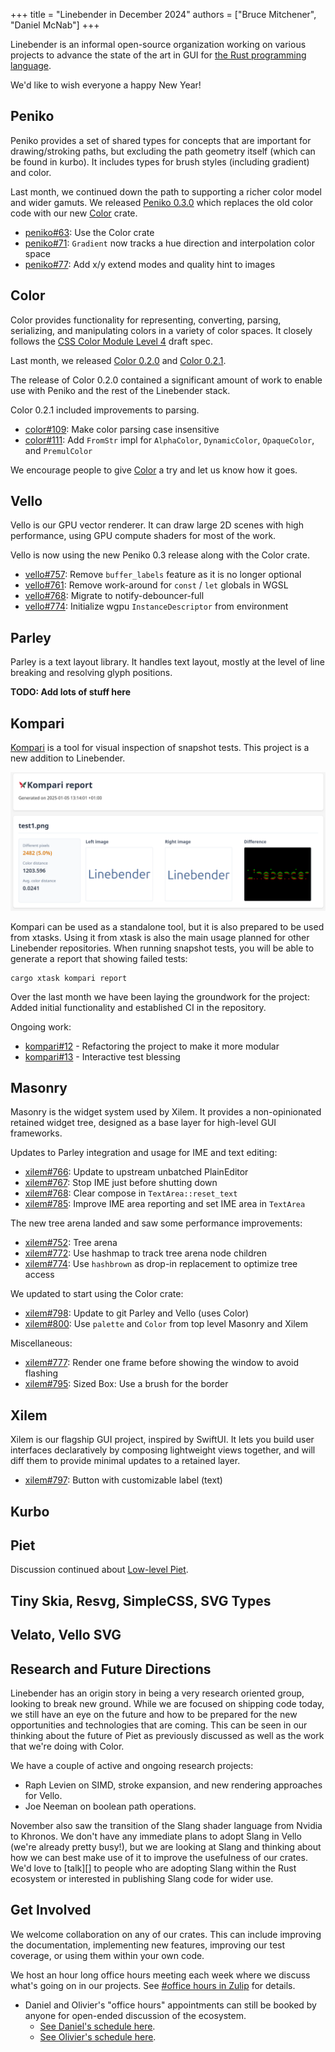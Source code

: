 +++
title = "Linebender in December 2024"
authors = ["Bruce Mitchener", "Daniel McNab"]
+++

Linebender is an informal open-source organization working on various projects to advance the state of the art in GUI for [the Rust programming language](https://rust-lang.org).

We'd like to wish everyone a happy New Year!

## Peniko

Peniko provides a set of shared types for concepts that are important for drawing/stroking paths, but excluding the path geometry itself (which can be found in kurbo).
It includes types for brush styles (including gradient) and color.

Last month, we continued down the path to supporting a richer color model and wider gamuts.
We released [Peniko 0.3.0] which replaces the old color code with our new [Color] crate.

* [peniko#63]: Use the Color crate
* [peniko#71]: `Gradient` now tracks a hue direction and interpolation color space
* [peniko#77]: Add x/y extend modes and quality hint to images

## Color

Color provides functionality for representing, converting, parsing, serializing, and manipulating colors in a variety of color spaces.
It closely follows the [CSS Color Module Level 4] draft spec.

Last month, we released [Color 0.2.0] and [Color 0.2.1].

The release of Color 0.2.0 contained a significant amount of work to enable use with Peniko and the rest of the Linebender stack.

Color 0.2.1 included improvements to parsing.

* [color#109]: Make color parsing case insensitive
* [color#111]: Add `FromStr` impl for `AlphaColor`, `DynamicColor`, `OpaqueColor`, and `PremulColor`

We encourage people to give [Color] a try and let us know how it goes.

## Vello

Vello is our GPU vector renderer.
It can draw large 2D scenes with high performance, using GPU compute shaders for most of the work.

Vello is now using the new Peniko 0.3 release along with the Color crate.

* [vello#757]: Remove `buffer_labels` feature as it is no longer optional
* [vello#761]: Remove work-around for `const` / `let` globals in WGSL
* [vello#768]: Migrate to notify-debouncer-full
* [vello#774]: Initialize wgpu `InstanceDescriptor` from environment

## Parley

Parley is a text layout library.
It handles text layout, mostly at the level of line breaking and resolving glyph positions.

**TODO: Add lots of stuff here**

## Kompari

[Kompari] is a tool for visual inspection of snapshot tests.
This project is a new addition to Linebender.

<img src="kompari.png"/>

Kompari can be used as a standalone tool, but it is also prepared to be used from xtasks. Using it from xtask is also the main usage planned for other Linebender repositories.
When running snapshot tests, you will be able to generate a report that showing failed tests:

```commandline
cargo xtask kompari report
```

Over the last month we have been laying the groundwork for the project:
Added initial functionality and established CI in the repository.

Ongoing work:

* [kompari#12] - Refactoring the project to make it more modular
* [kompari#13] - Interactive test blessing


## Masonry

Masonry is the widget system used by Xilem.
It provides a non-opinionated retained widget tree, designed as a base layer for high-level GUI frameworks.

Updates to Parley integration and usage for IME and text editing:

* [xilem#766]: Update to upstream unbatched PlainEditor
* [xilem#767]: Stop IME just before shutting down
* [xilem#768]: Clear compose in `TextArea::reset_text`
* [xilem#785]: Improve IME area reporting and set IME area in `TextArea`

The new tree arena landed and saw some performance improvements:

* [xilem#752]: Tree arena
* [xilem#772]: Use hashmap to track tree arena node children
* [xilem#774]: Use `hashbrown` as drop-in replacement to optimize tree access

We updated to start using the Color crate:

* [xilem#798]: Update to git Parley and Vello (uses Color)
* [xilem#800]: Use `palette` and `Color` from top level Masonry and Xilem

Miscellaneous:

* [xilem#777]: Render one frame before showing the window to avoid flashing
* [xilem#795]: Sized Box: Use a brush for the border

## Xilem

Xilem is our flagship GUI project, inspired by SwiftUI.
It lets you build user interfaces declaratively by composing lightweight views together, and will diff them to provide minimal updates to a retained layer.

* [xilem#797]: Button with customizable label (text)

## Kurbo

## Piet

Discussion continued about [Low-level Piet].

## Tiny Skia, Resvg, SimpleCSS, SVG Types

## Velato, Vello SVG

## Research and Future Directions

Linebender has an origin story in being a very research oriented group, looking to break new ground.
While we are focused on shipping code today, we still have an eye on the future and how to be prepared for the new opportunities and technologies that are coming.
This can be seen in our thinking about the future of Piet as previously discussed as well as the work that we're doing with Color.

We have a couple of active and ongoing research projects:

* Raph Levien on SIMD, stroke expansion, and new rendering approaches for Vello.
* Joe Neeman on boolean path operations.

November also saw the transition of the Slang shader language from Nvidia to Khronos.
We don't have any immediate plans to adopt Slang in Vello (we're already pretty busy!), but we are looking at Slang and thinking about how we can best make use of it to improve the usefulness of our crates.
We'd love to [talk][] to people who are adopting Slang within the Rust ecosystem or interested in publishing Slang code for wider use.

## Get Involved

We welcome collaboration on any of our crates.
This can include improving the documentation, implementing new features, improving our test coverage, or using them within your own code.

We host an hour long office hours meeting each week where we discuss what's going on in our projects.
See [#office hours in Zulip](https://xi.zulipchat.com/#narrow/channel/359642-office-hours) for details.

* Daniel and Olivier's "office hours" appointments can still be booked by anyone for open-ended discussion of the ecosystem.
  * [See Daniel's schedule here](https://calendar.google.com/calendar/u/0/appointments/schedules/AcZssZ32eQYJ9DtZ_wJaYNtT36YioETiloZDIdImFpBFRo5-XsqGzpikgkg47LPsiHhpiwiQ1orOwwW2).
  * [See Olivier's schedule here](https://calendar.google.com/calendar/u/0/appointments/schedules/AcZssZ2t767ZRETD_TkRI_VxK2ZTG0VrO9OZ4l7HvTxefhtJcg85iK0ZN7zWNnAEZtH0Dn7C1GKxrmYM).

[CSS Color Module Level 4]: https://www.w3.org/TR/css-color-4/
[Low-level Piet]: https://xi.zulipchat.com/#narrow/channel/197075-gpu/topic/Low-level.20Piet

[color#109]: https://github.com/linebender/color/pull/109
[color#111]: https://github.com/linebender/color/pull/111
[peniko#63]: https://github.com/linebender/peniko/pull/63
[peniko#71]: https://github.com/linebender/peniko/pull/71
[peniko#77]: https://github.com/linebender/peniko/pull/77
[vello#757]: https://github.com/linebender/vello/pull/757
[vello#761]: https://github.com/linebender/vello/pull/761
[vello#768]: https://github.com/linebender/vello/pull/768
[vello#774]: https://github.com/linebender/vello/pull/774
[xilem#752]: https://github.com/linebender/xilem/pull/752
[xilem#766]: https://github.com/linebender/xilem/pull/766
[xilem#767]: https://github.com/linebender/xilem/pull/767
[xilem#768]: https://github.com/linebender/xilem/pull/768
[xilem#772]: https://github.com/linebender/xilem/pull/772
[xilem#774]: https://github.com/linebender/xilem/pull/774
[xilem#777]: https://github.com/linebender/xilem/pull/777
[xilem#785]: https://github.com/linebender/xilem/pull/785
[xilem#795]: https://github.com/linebender/xilem/pull/795
[xilem#797]: https://github.com/linebender/xilem/pull/797
[xilem#798]: https://github.com/linebender/xilem/pull/798
[xilem#800]: https://github.com/linebender/xilem/pull/800

[Color]: https://docs.rs/color/
[Color 0.2.0]: https://github.com/linebender/color/releases/tag/v0.2.0
[Color 0.2.1]: https://github.com/linebender/color/releases/tag/v0.2.1
[Peniko 0.3.0]: https://github.com/linebender/peniko/releases/tag/v0.3.0

[Kompari]: https://github.com/linebender/kompari
[kompari#12]: https://github.com/linebender/kompari/pull/12
[kompari#13]: https://github.com/linebender/kompari/pull/13